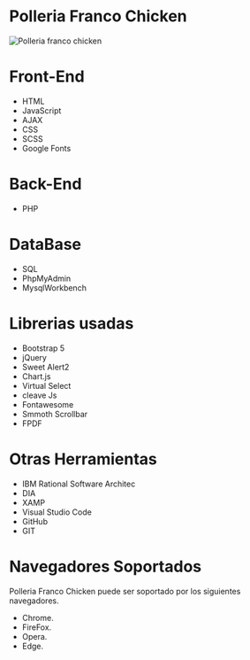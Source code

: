 
# Polleria Franco Chicken

![Polleria franco chicken](dist/assets/img/login/bg-login.png)

# Front-End

- HTML
- JavaScript
- AJAX
- CSS
- SCSS
- Google Fonts

# Back-End

- PHP

# DataBase

- SQL
- PhpMyAdmin
- MysqlWorkbench

# Librerias usadas

- Bootstrap 5
- jQuery
- Sweet Alert2
- Chart.js
- Virtual Select
- cleave Js
- Fontawesome
- Smmoth Scrollbar
- FPDF

# Otras Herramientas

- IBM Rational Software Architec
- DIA
- XAMP
- Visual Studio Code
- GitHub
- GIT

# Navegadores Soportados

Polleria Franco Chicken puede ser soportado por los siguientes navegadores.

- Chrome.
- FireFox.
- Opera.
- Edge.
